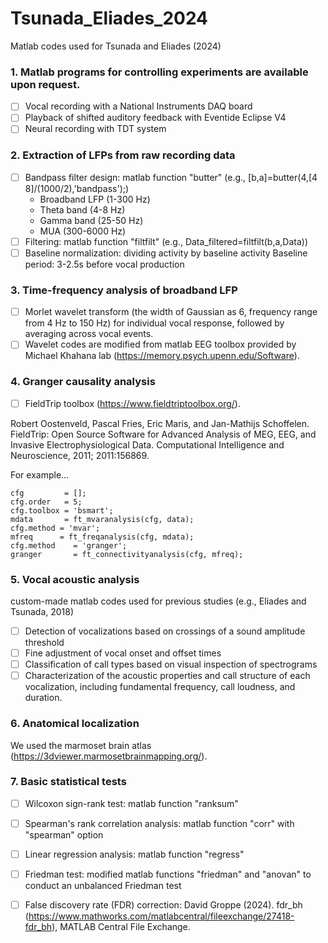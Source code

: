 # Tsunada_Eliades_2024
Matlab codes used for Tsunada and Eliades (2024)

### 1. Matlab programs for controlling experiments are available upon request.
   
   - [ ] Vocal recording with a National Instruments DAQ board
   - [ ] Playback of shifted auditory feedback with Eventide Eclipse V4
   - [ ] Neural recording with TDT system

### 2. Extraction of LFPs from raw recording data
   
   - [ ]  Bandpass filter design: matlab function "butter" (e.g., [b,a]=butter(4,[4 8]/(1000/2),'bandpass');)
       - Broadband LFP (1-300 Hz)
       - Theta band (4-8 Hz)
       - Gamma band (25-50 Hz)
       - MUA (300-6000 Hz) 
   - [ ]  Filtering: matlab function "filtfilt" (e.g., Data_filtered=filtfilt(b,a,Data))
   - [ ]  Baseline normalization: dividing activity by baseline activity
       Baseline period: 3-2.5s before vocal production

### 3. Time-frequency analysis of broadband LFP
   
  - [ ] Morlet wavelet transform (the width of Gaussian as 6, frequency range from 4 Hz to 150 Hz) for individual vocal response, followed by averaging
  across vocal events.
  - [ ] Wavelet codes are modified from matlab EEG toolbox provided by Michael Khahana lab (https://memory.psych.upenn.edu/Software).

### 4. Granger causality analysis
   
  - [ ] FieldTrip toolbox (https://www.fieldtriptoolbox.org/).
  
  Robert Oostenveld, Pascal Fries, Eric Maris, and Jan-Mathijs Schoffelen. FieldTrip: Open Source Software for Advanced Analysis of MEG, EEG, and Invasive Electrophysiological Data. Computational Intelligence and Neuroscience, 2011; 2011:156869.

  For example...
  ```
  cfg         = [];
  cfg.order   = 5;
  cfg.toolbox = 'bsmart';
  mdata       = ft_mvaranalysis(cfg, data);
  cfg.method = 'mvar';
  mfreq      = ft_freqanalysis(cfg, mdata);    
  cfg.method    = 'granger';
  granger       = ft_connectivityanalysis(cfg, mfreq);
   ```
  
### 5. Vocal acoustic analysis
   
   custom-made matlab codes used for previous studies (e.g., Eliades and Tsunada, 2018)
   - [ ]  Detection of vocalizations based on crossings of a sound amplitude threshold
   - [ ]  Fine adjustment of vocal onset and offset times
   - [ ]  Classification of call types based on visual inspection of spectrograms
   - [ ]  Characterization of the acoustic properties and call structure of each vocalization, including fundamental frequency, call loudness, and duration. 

### 6. Anatomical localization
   
   We used the marmoset brain atlas (https://3dviewer.marmosetbrainmapping.org/).

### 7. Basic statistical tests
   
  - [ ]  Wilcoxon sign-rank test: matlab function "ranksum"
  - [ ]  Spearman's rank correlation analysis: matlab function "corr" with "spearman" option 
  - [ ]  Linear regression analysis: matlab function "regress"
  - [ ]  Friedman test: modified matlab functions "friedman" and "anovan" to conduct an unbalanced Friedman test
  - [ ]  False discovery rate (FDR) correction: David Groppe (2024). fdr_bh (https://www.mathworks.com/matlabcentral/fileexchange/27418-fdr_bh), MATLAB Central File Exchange.
   
